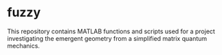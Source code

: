 # fuzzy

This repository contains MATLAB functions and scripts used for a project investigating the emergent geometry from a simplified matrix quantum mechanics.
